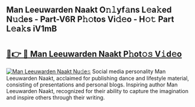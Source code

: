 ## Man Leeuwarden Naakt O𝚗𝚕yf𝚊ns L𝚎a𝚔ed N𝚞𝚍es - Part-V6R P𝚑𝚘tos Vi𝚍𝚎o - H𝚘𝚝 Part L𝚎a𝚔s iV1mB

# <h2><a href="http://kf650ue.oniu.top/?m=Man+Leeuwarden+Naakt">🔗👉 🔴 Man Leeuwarden Naakt P𝚑ot𝚘𝚜 V𝚒d𝚎o</a></h2>

[![Man Leeuwarden Naakt Nu𝚍e𝚜](https://i.imgur.com/0qMVB7G.gif)](http://kf650ue.oniu.top/?m=Man+Leeuwarden+Naakt)
Social media personality Man Leeuwarden Naakt, acclaimed for publishing dance and lifestyle material, consisting of presentations and personal blogs. Inspiring author Man Leeuwarden Naakt, recognized for their ability to capture the imagination and inspire others through their writing.  
